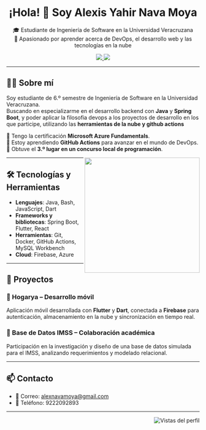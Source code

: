 <h1 align="center">¡Hola! 👋 Soy Alexis Yahir Nava Moya</h1>

<p align="center">
🎓 Estudiante de Ingeniería de Software en la Universidad Veracruzana  
<br/>
🚀 Apasionado por aprender acerca de DevOps, el desarrollo web y las tecnologías en la nube  
</p>

<p align="center">
  <a href="www.linkedin.com/in/alexis-yahir-nava-moya-85442b302">
    <img src="https://img.shields.io/badge/LinkedIn-Perfil-blue?style=for-the-badge&logo=linkedin"/>
  </a>
  <a href="https://github.com/alexnama759">
    <img src="https://img.shields.io/badge/GitHub-alexnama759-000?style=for-the-badge&logo=github"/>
  </a>
</p>

---

## 👨‍💻 Sobre mí

Soy estudiante de 6.º semestre de Ingeniería de Software en la Universidad Veracruzana.  
Buscando en especializarme en el desarrollo backend con **Java** y **Spring Boot**, y poder aplicar la filosofia devops a los proyectos de desarrollo en los que participe, utilizando las **herramientas de la nube y github actions**

🔹 Tengo la certificación **Microsoft Azure Fundamentals**.  
🔹 Estoy aprendiendo **GitHub Actions** para avanzar en el mundo de DevOps.  
🔹 Obtuve el **3.º lugar en un concurso local de programación**.

<img align="right" src="https://cdn.dribbble.com/users/1162077/screenshots/3848914/media/320984a1a5a2e0798c5d7f4d99c794d5.gif" width="300"/>

---

## 🛠 Tecnologías y Herramientas

- **Lenguajes**: Java, Bash, JavaScript, Dart  
- **Frameworks y bibliotecas**: Spring Boot, Flutter, React  
- **Herramientas**: Git, Docker, GitHub Actions, MySQL Workbench  
- **Cloud**: Firebase, Azure

---

## 📁 Proyectos

### 📱 Hogarya – Desarrollo móvil  
Aplicación móvil desarrollada con **Flutter** y **Dart**, conectada a **Firebase** para autenticación, almacenamiento en la nube y sincronización en tiempo real.

### 🏥 Base de Datos IMSS – Colaboración académica  
Participación en la investigación y diseño de una base de datos simulada para el IMSS, analizando requerimientos y modelado relacional.

---

## 📫 Contacto

- 📧 Correo: alexnavamoya@gmail.com  
- 📱 Teléfono: 9222092893  

---

<!-- Badge de vistas opcional -->
<p align="right">
  <img src="https://komarev.com/ghpvc/?username=alexnama759&style=flat-square&color=blue" alt="Vistas del perfil"/>
</p>


